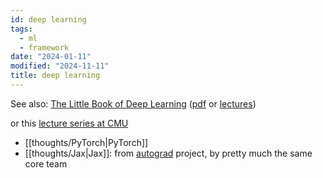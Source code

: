 ```yaml
---
id: deep learning
tags:
  - ml
  - framework
date: "2024-01-11"
modified: "2024-11-11"
title: deep learning
---
```


See also: [The Little Book of Deep Learning](/books#2024) ([pdf](https://fleuret.org/public/lbdl.pdf) or [lectures](https://fleuret.org/dlc/))

or this [lecture series at CMU](https://dlsyscourse.org/lectures/)

- [[thoughts/PyTorch|PyTorch]]
- [[thoughts/Jax|Jax]]: from [autograd](https://github.com/HIPS/autograd) project, by pretty much the same core team
